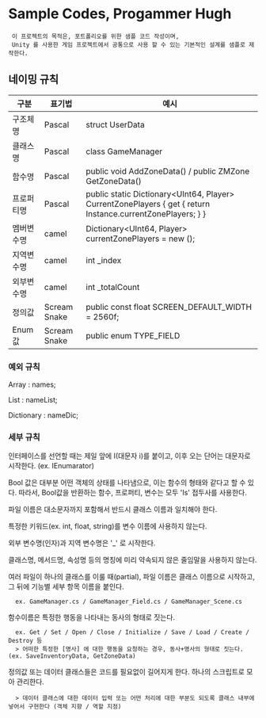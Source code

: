 # Sample Codes, Progammer Hugh

     이 프로젝트의 목적은, 포트폴리오를 위한 샘플 코드 작성이며,
     Unity 를 사용한 게임 프로젝트에서 공통으로 사용 할 수 있는 기본적인 설계를 샘플로 제작한다.

     


## 네이밍 규칙

| 구분     | 표기법           | 예시                                                                                                           |
|--------|---------------|--------------------------------------------------------------------------------------------------------------|
| 구조체명   | Pascal        | struct UserData                                                                                              |
| 클래스명   | Pascal        | class GameManager                                                                                            |
| 함수명    | Pascal        | public void AddZoneData() / public ZMZone GetZoneData()                                                      |
| 프로퍼티명  | Pascal        | public static Dictionary<UInt64, Player> CurrentZonePlayers { get { return Instance.currentZonePlayers; } }  |
| 멤버변수명  | camel         | Dictionary<UInt64, Player> currentZonePlayers = new ();                                                      |
| 지역변수명  | camel         | int _index                                                                                                   |
| 외부변수명  | camel         | int _totalCount                                                                                              |
| 정의값    | Scream Snake  | public const float SCREEN_DEFAULT_WIDTH = 2560f;                                                             |
| Enum 값 | Scream Snake  | public enum TYPE_FIELD                                                                                       |

### 예외 규칙

Array :	names;

List : nameList;

Dictionary : nameDic;

### 세부 규칙

인터페이스를 선언할 때는 제일 앞에 I(대문자 i)를 붙이고, 이후 오는 단어는 대문자로 시작한다. (ex. IEnumarator)

Bool 값은 대부분 어떤 객체의 상태를 나타냄으로, 이는 함수의 형태와 같다고 할 수 있다.
따라서, Bool값을 반환하는 함수, 프로퍼티, 변수는 모두 'Is' 접두사를 사용한다.

     
파일 이름은 대소문자까지 포함해서 반드시 클래스 이름과 일치해야 한다.		

특정한 키워드(ex. int, float, string)를 변수 이름에 사용하지 않는다.			

외부 변수명(인자)과 지역 변수명은 '_' 로 시작한다.

클래스명, 메서드명, 속성명 등의 명칭에 미리 약속되지 않은 줄임말을 사용하지 않는다.

여러 파일이 하나의 클래스를 이룰 때(partial), 파일 이름은 클래스 이름으로 시작하고, 그 뒤에 기능별 세부 항목 이름을 붙인다.

      ex. GameManager.cs / GameManager_Field.cs / GameManager_Scene.cs

함수이름은 특정한 행동을 나타내는 동사의 형태로 짓는다.

      ex. Get / Set / Open / Close / Initialize / Save / Load / Create / Destroy 등
      > 어떠한 특정한 [명사] 에 대한 행동을 요청하는 경우, 동사+명사의 형태로 짓는다. (ex. SaveInventoryData, GetZoneData)

정의값 또는 데이터 클래스들은 코드를 필요없이 길어지게 한다. 하나의 스크립트로 모아 관리한다.

      > 데이터 클래스에 대한 데이터 입력 또는 어떤 처리에 대한 부분도 되도록 클래스 내부에 넣어서 구현한다 (객체 지향 / 역할 지정)

